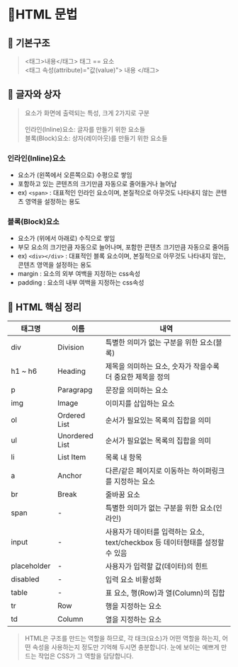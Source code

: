 # 📑HTML 문법

## 📌 기본구조
> <태그>내용</태그>  태그 == 요소 <br>
> <태그 속성(attribute)="값(value)"> 내용 </태그>

## 📌 글자와 상자
> 요소가 화면에 출력되는 특성, 크게 2가지로 구분 <br><br>
> 인라인(Inline)요소: 글자를 만들기 위한 요소들 <br>
> 블록(Block)요소: 상자(레이아웃)를 만들기 위한 요소들

### 인라인(Inline)요소
- 요소가 (왼쪽에서 오른쪽으로) 수평으로 쌓임
- 포함하고 있는 콘텐츠의 크기만큼 자동으로 줄어들거나 늘어남
- ex) ```<span>``` : 대표적인 인라인 요소이며, 본질적으로 아무것도 나타내지 않는 콘텐츠 영역을 설정하는 용도

### 블록(Block)요소
- 요소가 (위에서 아래로) 수직으로 쌓임
- 부모 요소의 크기만큼 자동으로 늘어나며, 포함한 콘텐츠 크기만큼 자동으로 줄어듬
- ex) ```<div></div>``` : 대표적인 블록 요소이며, 본질적으로 아무것도 나타내지 않는, 콘텐츠 영역을 설정하는 용도
- margin : 요소의 외부 여백을 지정하는 css속성
- padding : 요소의 내부 여백을 지정하는 css속성

## 📌 HTML 핵심 정리
| 태그명 | 이름 |내역 |
| ------| ---- | --- |
| div | Division | 특별한 의미가 없는 구분을 위한 요소(블록) |
| h1 ~ h6 | Heading | 제목을 의미하는 요소, 숫자가 작을수록 더 중요한 제목을 정의 |
| p | Paragrapg | 문장을 의미하는 요소 |
| img | Image | 이미지를 삽입하는 요소 |
| ol | Ordered List | 순서가 필요있는 목록의 집합을 의미 |
| ul | Unordered List | 순서가 필요없는 목록의 집합을 의미 |
| li | List Item | 목록 내 항목 |
| a | Anchor | 다른/같은 페이지로 이동하는 하이퍼링크를 지정하는 요소 |
| br | Break | 줄바꿈 요소 |
| span | - | 특별한 의미가 없는 구분을 위한 요소(인라인) |
| input | - | 사용자가 데이터를 입력하는 요소, text/checkbox 등 데이터형태를 설정할 수 있음 |
| placeholder | - | 사용자가 입력할 값(데이터)의 힌트 |
| disabled | - | 입력 요소 비활성화 |
| table | - | 표 요소, 행(Row)과 열(Column)의 집합 |
| tr | Row | 행을 지정하는 요소 |
| td | Column | 열을 지정하는 요소 |

> HTML은 구조를 만드는 역할을 하므로, 각 태크(요소)가 어떤 역할을 하는지, 어떤 속성을 사용하는지 정도만 기억해 두시면 충분합니다. 눈에 보이는 예쁘게 만드는 작업은 CSS가 그 역할을 담당합니다.
